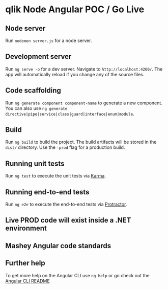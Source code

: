 
# qlik Node Angular POC / Go Live

## Node server

Run `nodemon server.js` for a node server.


## Development server

Run `ng serve -o` for a dev server. Navigate to `http://localhost:4200/`. The app will automatically reload if you change any of the source files.

## Code scaffolding

Run `ng generate component component-name` to generate a new component. You can also use `ng generate directive|pipe|service|class|guard|interface|enum|module`.

## Build

Run `ng build` to build the project. The build artifacts will be stored in the `dist/` directory. Use the `-prod` flag for a production build.

## Running unit tests

Run `ng test` to execute the unit tests via [Karma](https://karma-runner.github.io).

## Running end-to-end tests

Run `ng e2e` to execute the end-to-end tests via [Protractor](http://www.protractortest.org/).

## Live PROD code will exist inside a .NET environment

## Mashey Angular code standards




## Further help

To get more help on the Angular CLI use `ng help` or go check out the [Angular CLI README](https://github.com/angular/angular-cli/blob/master/README.md)
